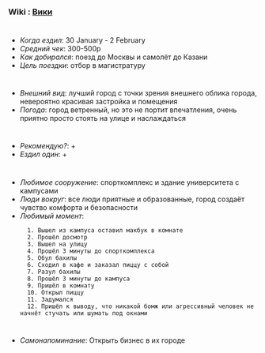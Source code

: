 ### Wiki : [Вики](https://ru.wikipedia.org/wiki/%D0%98%D0%BD%D0%BD%D0%BE%D0%BF%D0%BE%D0%BB%D0%B8%D1%81)

#

- _Когда ездил_: 30 January - 2 February
- _Средний чек_: 300-500р
- _Как добирался_: поезд до Москвы и самолёт до Казани
- _Цель поездки_: отбор в магистратуру

#

- _Внешний вид_: лучший город с точки зрения внешнего облика города, невероятно красивая застройка и помещения
- _Погода_: город ветренный, но это не портит впечатления, очень приятно просто стоять на улице и наслаждаться

#

- _Рекомендую?_: +
- _Ездил один_: +

#

- _Любимое сооружение_: спорткомплекс и здание университета с кампусами
- _Люди вокруг_: все люди приятные и образованные, город создаёт чувство комфорта и безопасности
- _Любимый момент_:
  ```
    1. Вышел из кампуса оставил макбук в комнате
    2. Прошёл досмотр
    3. Вышел на улицу
    4. Прошёл 3 минуты до спорткомплекса
    5. Обул бахилы
    6. Сходил в кафе и заказал пиццу с собой
    7. Разул бахилы
    8. Прошёл 3 минуты до кампуса
    9. Пришёл в комнату
    10. Открыл пиццу
    11. Задумался
    12. Пришёл к выводу, что никакой бомж или агрессивный человек не начнёт стучать или шумать под окнами
  ```

#

- _Самонапоминание_: Открыть бизнес в их городе

#
